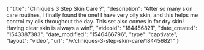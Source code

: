 {
    "title": "Clinique’s 3 Step Skin Care ?",
    "description": "After so many skin care routines, I finally found the one! I have very oily skin, and this helps me control my oils throughout the day. This set also comes in for dry skin! Having clear skin is always a win!",
    "videoid": "184456821",
    "date_created": "1543387383",
    "date_modified": "1546466796",
    "type": "captivate",
    "layout": "video",
    "url": "\/v\/cliniques-3-step-skin-care\/184456821"
}
